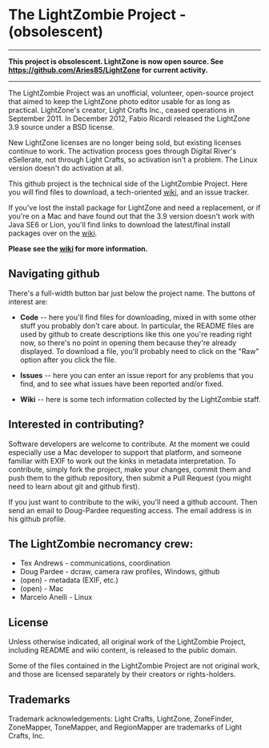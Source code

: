 # The LightZombie Project - (obsolescent)
** **
**This project is obsolescent. LightZone is now open source.
See https://github.com/Aries85/LightZone for current activity.**
** **
The LightZombie Project was an unofficial, volunteer, open-source project
that aimed to keep the LightZone photo editor usable for as long as practical.
LightZone's creator, Light Crafts Inc., ceased operations in September 2011.
In December 2012, Fabio Ricardi released the LightZone 3.9 source under a
BSD license.

New LightZone licenses are no longer being sold,
but existing licenses continue to work.
The activation process goes through Digital River's eSellerate,
not through Light Crafts, so activation isn't a problem.
The Linux version doesn't do activation at all.

This github project is the technical side of the LightZombie Project.
Here you will find files to download,
a tech-oriented [wiki](https://github.com/Doug-Pardee/LightZombie/wiki),
and an issue tracker.

If you've lost the install package for LightZone and need a replacement,
or if you're on a Mac and have found out that
the 3.9 version doesn't work with Java SE6 or Lion,
you'll find links to download the latest/final install packages
over on the [wiki](https://github.com/Doug-Pardee/LightZombie/wiki).

**Please see the [wiki](https://github.com/Doug-Pardee/LightZombie/wiki)
for more information.**

## Navigating github

There's a full-width button bar just below the project name.
The buttons of interest are:

* **Code** -- here you'll find files for downloading,
mixed in with some other stuff you probably don't care about.
In particular, the README files are used by github
to create descriptions like this one you're reading right now,
so there's no point in opening them because they're already displayed.
To download a file,
you'll probably need to click on the "Raw" option after you click the file.

* **Issues** -- here you can enter an issue report for any problems that
you find, and to see what issues have been reported and/or fixed.

* **Wiki** -- here is some tech information collected by the LightZombie
staff.

## Interested in contributing?

Software developers are welcome to contribute.
At the moment we could especially use a Mac developer to support that platform,
and someone familiar with EXIF to work out the kinks in metadata interpretation.
To contribute, simply fork the project,
make your changes, commit them and push them to the github repository,
then submit a Pull Request (you might need to learn about git and github first).

If you just want to contribute to the wiki, you'll need a github account.
Then send an email to Doug-Pardee requesting access.
The email address is in his github profile.

## The LightZombie necromancy crew:

* Tex Andrews - communications, coordination
* Doug Pardee - dcraw, camera raw profiles, Windows, github
* (open) - metadata (EXIF, etc.)
* (open) - Mac
* Marcelo Anelli - Linux

## License

Unless otherwise indicated,
all original work of the LightZombie Project,
including README and wiki content,
is released to the public domain.


Some of the files contained in the LightZombie Project are not original work,
and those are licensed separately by their creators or rights-holders.

## Trademarks

Trademark acknowledgements: Light Crafts, LightZone, ZoneFinder, ZoneMapper,
ToneMapper, and RegionMapper are trademarks of Light Crafts, Inc.
